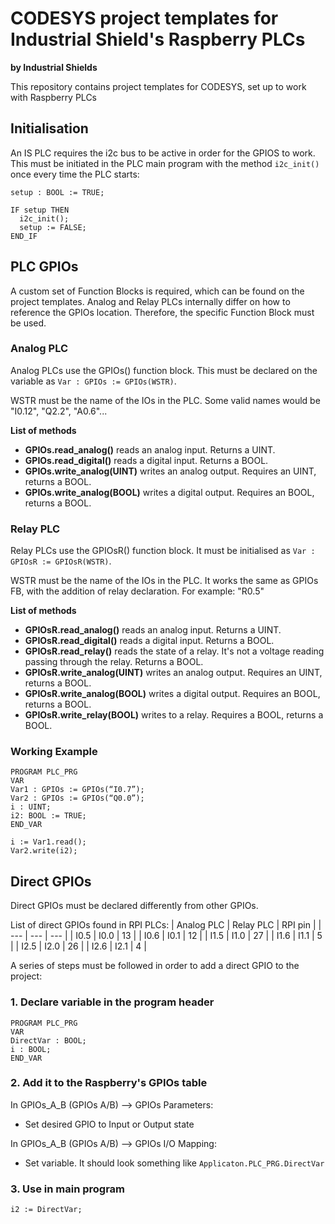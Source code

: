 # CODESYS project templates for Industrial Shield's Raspberry PLCs
**by Industrial Shields**

This repository contains project templates for CODESYS, set up to work with Raspberry PLCs

## Initialisation
An IS PLC requires the i2c bus to be active in order for the GPIOS to work. This must be initiated in the PLC main program with the method `i2c_init()` once every time the PLC starts:
```
setup : BOOL := TRUE;
```
```
IF setup THEN
  i2c_init();
  setup := FALSE;
END_IF
```

## PLC GPIOs
A custom set of Function Blocks is required, which can be found on the project templates.
Analog and Relay PLCs internally differ on how to reference the GPIOs location. Therefore, the specific Function Block must be used.
### Analog PLC
Analog PLCs use the GPIOs() function block. This must be declared on the variable as `Var : GPIOs := GPIOs(WSTR)`.

WSTR must be the name of the IOs in the PLC. Some valid names would be "I0.12", "Q2.2", "A0.6"...

**List of methods**
* **GPIOs.read_analog()** reads an analog input. Returns a UINT.
* **GPIOs.read_digital()** reads a digital input. Returns a BOOL.
* **GPIOs.write_analog(UINT)** writes an analog output. Requires an UINT, returns a BOOL.
* **GPIOs.write_analog(BOOL)** writes a digital output. Requires an BOOL, returns a BOOL.

### Relay PLC
Relay PLCs use the GPIOsR() function block. It must be initialised as `Var : GPIOsR := GPIOsR(WSTR)`.

WSTR must be the name of the IOs in the PLC. It works the same as GPIOs FB, with the addition of relay declaration. For example: "R0.5"

**List of methods**
* **GPIOsR.read_analog()** reads an analog input. Returns a UINT.
* **GPIOsR.read_digital()** reads a digital input. Returns a BOOL.
* **GPIOsR.read_relay()** reads the state of a relay. It's not a voltage reading passing through the relay. Returns a BOOL.
* **GPIOsR.write_analog(UINT)** writes an analog output. Requires an UINT, returns a BOOL.
* **GPIOsR.write_analog(BOOL)** writes a digital output. Requires an BOOL, returns a BOOL.
* **GPIOsR.write_relay(BOOL)** writes to a relay. Requires a BOOL, returns a BOOL.

### Working Example
```
PROGRAM PLC_PRG
VAR
Var1 : GPIOs := GPIOs(“I0.7”);
Var2 : GPIOs := GPIOs(“Q0.0”);
i : UINT;
i2: BOOL := TRUE;
END_VAR
```
```
i := Var1.read();
Var2.write(i2);
```
## Direct GPIOs
Direct GPIOs must be declared differently from other GPIOs. 

List of direct GPIOs found in RPI PLCs:
| Analog PLC | Relay PLC | RPI pin |
| --- | --- | --- |
| I0.5 | I0.0 | 13 |
| I0.6 | I0.1 | 12 |
| I1.5 | I1.0 | 27 |
| I1.6 | I1.1 | 5  |
| I2.5 | I2.0 | 26 |
| I2.6 | I2.1 | 4  |

A series of steps must be followed in order to add a direct GPIO to the project:
### 1. Declare variable in the program header
```
PROGRAM PLC_PRG
VAR
DirectVar : BOOL;
i : BOOL;
END_VAR
```
### 2. Add it to the Raspberry's GPIOs table

In GPIOs_A_B (GPIOs A/B) --> GPIOs Parameters:
* Set desired GPIO to Input or Output state

In GPIOs_A_B (GPIOs A/B) --> GPIOs I/O Mapping:
* Set variable. It should look something like `Applicaton.PLC_PRG.DirectVar`
### 3. Use in main program
```
i2 := DirectVar;
```
